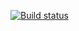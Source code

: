[![Build status](https://ci.appveyor.com/api/projects/status/2c88kjwuwd80lvv8?svg=true)](https://ci.appveyor.com/project/nvareille/librairie)
